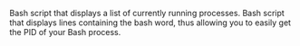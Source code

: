  Bash script that displays a list of currently running processes.
 Bash script that displays lines containing the bash word, thus allowing you to easily get the PID of your Bash process.
